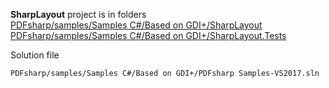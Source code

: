 **SharpLayout** project is in folders  
[PDFsharp/samples/Samples C#/Based on GDI+/SharpLayout](PDFsharp/samples/Samples%20C%23/Based%20on%20GDI%2B/SharpLayout)  
[PDFsharp/samples/Samples C#/Based on GDI+/SharpLayout.Tests](PDFsharp/samples/Samples%20C%23/Based%20on%20GDI%2B/SharpLayout.Tests)

Solution file
```
PDFsharp/samples/Samples C#/Based on GDI+/PDFsharp Samples-VS2017.sln
```